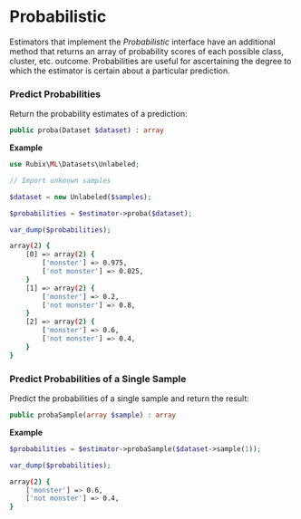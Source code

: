 # Probabilistic
Estimators that implement the *Probabilistic* interface have an additional method that returns an array of probability scores of each possible class, cluster, etc. outcome. Probabilities are useful for ascertaining the degree to which the estimator is certain about a particular prediction.

### Predict Probabilities
Return the probability estimates of a prediction:
```php
public proba(Dataset $dataset) : array
```

**Example**
```php
use Rubix\ML\Datasets\Unlabeled;

// Import unknown samples

$dataset = new Unlabeled($samples);

$probabilities = $estimator->proba($dataset);  

var_dump($probabilities);
```

```sh
array(2) {
	[0] => array(2) {
		['monster'] => 0.975,
		['not monster'] => 0.025,
	}
	[1] => array(2) {
		['monster'] => 0.2,
		['not monster'] => 0.8,
	}
	[2] => array(2) {
		['monster'] => 0.6,
		['not monster'] => 0.4,
	}
}
```

### Predict Probabilities of a Single Sample
Predict the probabilities of a single sample and return the result:
```php
public probaSample(array $sample) : array
```

**Example**

```php
$probabilities = $estimator->probaSample($dataset->sample(1));

var_dump($probabilities);
```

```sh
array(2) {
	['monster'] => 0.6,
	['not monster'] => 0.4,
}
```